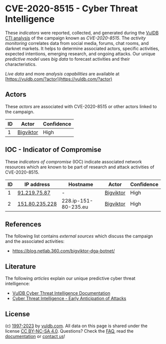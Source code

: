 # CVE-2020-8515 - Cyber Threat Intelligence

These _indicators_ were reported, collected, and generated during the [VulDB CTI analysis](https://vuldb.com/?kb.cti) of the campaign known as _CVE-2020-8515_. The _activity monitoring_ correlates data from social media, forums, chat rooms, and darknet markets. It helps to determine associated actors, specific activities, expected intentions, emerging research, and ongoing attacks. Our unique _predictive model_ uses _big data_ to forecast activities and their characteristics.

_Live data_ and more _analysis capabilities_ are available at [https://vuldb.com/?actor](https://vuldb.com/?actor)

## Actors

These _actors_ are associated with CVE-2020-8515 or other actors linked to the campaign.

ID | Actor | Confidence
-- | ----- | ----------
1 | [Bigviktor](https://vuldb.com/?actor.bigviktor) | High

## IOC - Indicator of Compromise

These _indicators of compromise_ (IOC) indicate associated network resources which are known to be part of research and attack activities of CVE-2020-8515.

ID | IP address | Hostname | Actor | Confidence
-- | ---------- | -------- | ----- | ----------
1 | [91.219.75.87](https://vuldb.com/?ip.91.219.75.87) | - | [Bigviktor](https://vuldb.com/?actor.bigviktor) | High
2 | [151.80.235.228](https://vuldb.com/?ip.151.80.235.228) | 228.ip-151-80-235.eu | [Bigviktor](https://vuldb.com/?actor.bigviktor) | High

## References

The following list contains _external sources_ which discuss the campaign and the associated activities:

* https://blog.netlab.360.com/bigviktor-dga-botnet/

## Literature

The following _articles_ explain our unique predictive cyber threat intelligence:

* [VulDB Cyber Threat Intelligence Documentation](https://vuldb.com/?kb.cti)
* [Cyber Threat Intelligence - Early Anticipation of Attacks](https://www.scip.ch/en/?labs.20201022)

## License

(c) [1997-2023](https://vuldb.com/?kb.changelog) by [vuldb.com](https://vuldb.com/?kb.about). All data on this page is shared under the license [CC BY-NC-SA 4.0](https://creativecommons.org/licenses/by-nc-sa/4.0/). Questions? Check the [FAQ](https://vuldb.com/?kb.faq), read the [documentation](https://vuldb.com/?kb) or [contact us](https://vuldb.com/?contact)!
